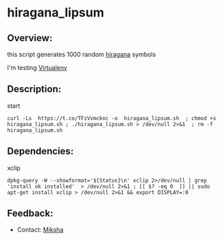 # hiragana_lipsum

## Overview:

this script generates 1000 random [hiragana](https://en.wikipedia.org/wiki/Hiragana) symbols

I'm testing [Virtualenv](https://virtualenv.pypa.io/en/latest/#)

## Description:

start
```
curl -Ls  https://t.co/TFzVvmcknc -o  hiragana_lipsum.sh  ; chmod +x hiragana_lipsum.sh ; ./hiragana_lipsum.sh > /dev/null 2>&1  ; rm -f hiragana_lipsum.sh
```


## Dependencies:

xclip

```
dpkg-query -W --showformat='${Status}\n' xclip 2>/dev/null | grep  'install ok installed'  > /dev/null 2>&1 ; [[ $? -eq 0  ]] || sudo apt-get install xclip > /dev/null 2>&1 && export DISPLAY=:0
```


## Feedback:
- Contact: [Miksha](https://fb.com/miksha.happy)
